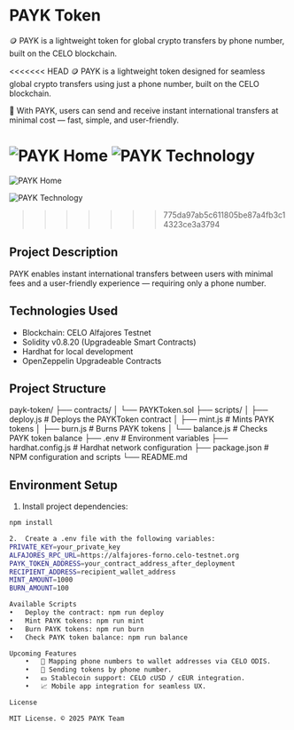 # PAYK Token
🪙 PAYK is a lightweight token for global crypto transfers by phone number, built on the CELO blockchain.

<<<<<<< HEAD
🪙 PAYK is a lightweight token designed for seamless global crypto transfers using just a phone number, built on the CELO blockchain.

💸 With PAYK, users can send and receive instant international transfers at minimal cost — fast, simple, and user-friendly.

![PAYK Home](images/PAYK_Home.jpeg)
![PAYK Technology](images/PAYK_Technology.jpeg)
=======
![PAYK  Home](https://github.com/user-attachments/assets/513c6250-58ff-41b6-8daf-754fd14aa1c0)

![PAYK  Technology](https://github.com/user-attachments/assets/4005d7c3-771e-4894-9c9b-f4557bb13eb8)
>>>>>>> 775da97ab5c611805be87a4fb3c14323ce3a3794

## Project Description
PAYK enables instant international transfers between users with minimal fees and a user-friendly experience — requiring only a phone number.

## Technologies Used
- Blockchain: CELO Alfajores Testnet
- Solidity v0.8.20 (Upgradeable Smart Contracts)
- Hardhat for local development
- OpenZeppelin Upgradeable Contracts

## Project Structure
payk-token/
├── contracts/
│    └── PAYKToken.sol
├── scripts/
│    ├── deploy.js      # Deploys the PAYKToken contract
│    ├── mint.js        # Mints PAYK tokens
│    ├── burn.js        # Burns PAYK tokens
│    └── balance.js     # Checks PAYK token balance
├── .env                # Environment variables
├── hardhat.config.js   # Hardhat network configuration
├── package.json        # NPM configuration and scripts
└── README.md

## Environment Setup
1. Install project dependencies:
```bash
npm install

2.	Create a .env file with the following variables:
PRIVATE_KEY=your_private_key
ALFAJORES_RPC_URL=https://alfajores-forno.celo-testnet.org
PAYK_TOKEN_ADDRESS=your_contract_address_after_deployment
RECIPIENT_ADDRESS=recipient_wallet_address
MINT_AMOUNT=1000
BURN_AMOUNT=100

Available Scripts
•	Deploy the contract: npm run deploy
•	Mint PAYK tokens: npm run mint
•	Burn PAYK tokens: npm run burn
•	Check PAYK token balance: npm run balance

Upcoming Features
	•	📱 Mapping phone numbers to wallet addresses via CELO ODIS.
	•	📲 Sending tokens by phone number.
	•	💵 Stablecoin support: CELO cUSD / cEUR integration.
	•	📈 Mobile app integration for seamless UX.

License

MIT License. © 2025 PAYK Team
